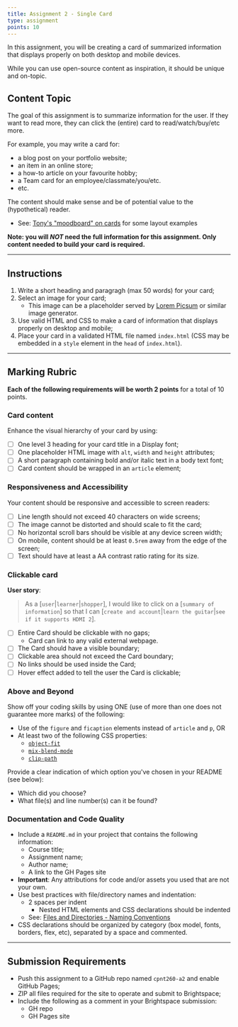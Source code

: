 ```yaml
---
title: Assignment 2 - Single Card
type: assignment
points: 10
---
```


In this assignment, you will be creating a card of summarized information that displays properly on both desktop and mobile devices.

While you can use open-source content as inspiration, it should be unique and on-topic.

## Content Topic
The goal of this assignment is to summarize information for the user. If they want to read more, they can click the (entire) card to read/watch/buy/etc more.

For example, you may write a card for:
- a blog post on your portfolio website;
- an item in an online store;
- a how-to article on your favourite hobby;
- a Team card for an employee/classmate/you/etc.
- etc.

The content should make sense and be of potential value to the (hypothetical) reader.

- See: [Tony's "moodboard" on cards](https://acidtone.github.io/code-journal/#july-16th-2022) for some layout examples

**Note: you will _NOT_ need the full information for this assignment. Only content needed to build your card is required.**

---

## Instructions
1. Write a short heading and paragragh (max 50 words) for your card;
2. Select an image for your card;
    - This image can be a placeholder served by [Lorem Picsum](https://picsum.photos/) or similar image generator.
2. Use valid HTML and CSS to make a card of information that displays properly on desktop and mobile;
3. Place your card in a validated HTML file named `index.html` (CSS may be embedded in a `style` element in the `head` of `index.html`).

---

## Marking Rubric
**Each of the following requirements will be worth 2 points** for a total of 10 points. 

### Card content
Enhance the visual hierarchy of your card by using:
- [ ] One level 3 heading for your card title in a Display font;
- [ ] One placeholder HTML image with `alt`, `width` and `height` attributes;
- [ ] A short paragraph containing bold and/or italic text in a body text font;
- [ ] Card content should be wrapped in an `article` element;

### Responsiveness and Accessibility
Your content should be responsive and accessible to screen readers:
- [ ] Line length should not exceed 40 characters on wide screens;
- [ ] The image cannot be distorted and should scale to fit the card;
- [ ] No horizontal scroll bars should be visible at any device screen width;
- [ ] On mobile, content should be at least `0.5rem` away from the edge of the screen;
- [ ] Text should have at least a AA contrast ratio rating for its size.

### Clickable card
**User story**: 
> As a [`user`|`learner`|`shopper`], 
> I would like to click on a [`summary of information`] so that 
> I can [`create and account`|`learn the guitar`|`see if it supports HDMI 2`].

- [ ] Entire Card should be clickable with no gaps;
    - Card can link to any valid external webpage.
- [ ] The Card should have a visible boundary;
- [ ] Clickable area should not exceed the Card boundary;
- [ ] No links should be used inside the Card;
- [ ] Hover effect added to tell the user the Card is clickable;

### Above and Beyond
Show off your coding skills by using ONE (use of more than one does not guarantee more marks) of the following:
- Use of the `figure` and `ficaption` elements instead of `article` and `p`, OR
- At least two of the following CSS properties:
    - [`object-fit`](https://developer.mozilla.org/en-US/docs/Web/CSS/object-fit)
    - [`mix-blend-mode`](https://developer.mozilla.org/en-US/docs/Web/CSS/mix-blend-mode)
    - [`clip-path`](https://developer.mozilla.org/en-US/docs/Web/CSS/clip-path)

Provide a clear indication of which option you've chosen in your README (see below):
- Which did you choose?
- What file(s) and line number(s) can it be found?

### Documentation and Code Quality
- Include a `README.md` in your project that contains the following information:
  - Course title;
  - Assignment name;
  - Author name;
  - A link to the GH Pages site
- **Important**: Any attributions for code and/or assets you used that are not your own.
- Use best practices with file/directory names and indentation:
  - 2 spaces per indent
    - Nested HTML elements and CSS declarations should be indented
  - See: [Files and Directories - Naming Conventions](https://gist.github.com/acidtone/d77059ec1851eff266339a3df70f6984)
- CSS declarations should be organized by category (box model, fonts, borders, flex, etc), separated by a space and commented.

---

## Submission Requirements
- Push this assignment to a GitHub repo named `cpnt260-a2` and enable GitHub Pages;
- ZIP all files required for the site to operate and submit to Brightspace;
- Include the following as a comment in your Brightspace submission:
  - GH repo
  - GH Pages site

